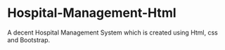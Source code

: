 # Hospital-Management-Html
A decent Hospital Management System which is created using Html, css and Bootstrap.



